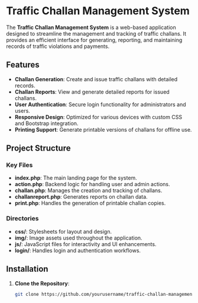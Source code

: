 
# Traffic Challan Management System

The **Traffic Challan Management System** is a web-based application designed to streamline the management and tracking of traffic challans. It provides an efficient interface for generating, reporting, and maintaining records of traffic violations and payments. 

## Features
- **Challan Generation**: Create and issue traffic challans with detailed records.
- **Challan Reports**: View and generate detailed reports for issued challans.
- **User Authentication**: Secure login functionality for administrators and users.
- **Responsive Design**: Optimized for various devices with custom CSS and Bootstrap integration.
- **Printing Support**: Generate printable versions of challans for offline use.

## Project Structure
### Key Files
- **index.php**: The main landing page for the system.
- **action.php**: Backend logic for handling user and admin actions.
- **challan.php**: Manages the creation and tracking of challans.
- **challanreport.php**: Generates reports on challan data.
- **print.php**: Handles the generation of printable challan copies.

### Directories
- **css/**: Stylesheets for layout and design.
- **img/**: Image assets used throughout the application.
- **js/**: JavaScript files for interactivity and UI enhancements.
- **login/**: Handles login and authentication workflows.

## Installation
1. **Clone the Repository**:
   ```bash
   git clone https://github.com/yourusername/traffic-challan-management.git
